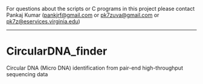 For questions about the scripts or C programs in this project please contact Pankaj Kumar (pankjrf@gmail.com or pk7zuva@gmail.com or pk7z@eservices.virginia.edu)

-------------------------------------------------------------------------------------------------------
# CircularDNA_finder
Circular DNA (Micro DNA) identification from pair-end high-throughput sequencing data
